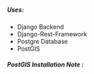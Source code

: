 ##### Uses:

   * Django Backend
   * Django-Rest-Framework
   * Postgre Database
   * PostGIS
   
##### PostGIS Installation Note :




     

